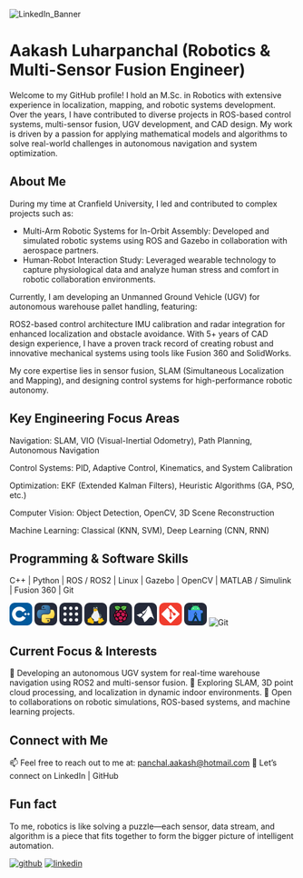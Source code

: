![LinkedIn_Banner](https://github.com/user-attachments/assets/b00dcedc-5f64-4166-b088-901736dc74a6)
 
 # Aakash Luharpanchal (Robotics & Multi-Sensor Fusion Engineer)

Welcome to my GitHub profile! I hold an M.Sc. in Robotics with extensive experience in localization, mapping, and robotic systems development. Over the years, I have contributed to diverse projects in ROS-based control systems, multi-sensor fusion, UGV development, and CAD design. My work is driven by a passion for applying mathematical models and algorithms to solve real-world challenges in autonomous navigation and system optimization.

 ## About Me
During my time at Cranfield University, I led and contributed to complex projects such as:

* Multi-Arm Robotic Systems for In-Orbit Assembly: Developed and simulated robotic systems using ROS and Gazebo in collaboration with aerospace partners.
* Human-Robot Interaction Study: Leveraged wearable technology to capture physiological data and analyze human stress and comfort in robotic collaboration environments.
  
Currently, I am developing an Unmanned Ground Vehicle (UGV) for autonomous warehouse pallet handling, featuring:

ROS2-based control architecture
IMU calibration and radar integration for enhanced localization and obstacle avoidance.
With 5+ years of CAD design experience, I have a proven track record of creating robust and innovative mechanical systems using tools like Fusion 360 and SolidWorks.

My core expertise lies in sensor fusion, SLAM (Simultaneous Localization and Mapping), and designing control systems for high-performance robotic autonomy.

## Key Engineering Focus Areas

Navigation: SLAM, VIO (Visual-Inertial Odometry), Path Planning, Autonomous Navigation

Control Systems: PID, Adaptive Control, Kinematics, and System Calibration

Optimization: EKF (Extended Kalman Filters), Heuristic Algorithms (GA, PSO, etc.)

Computer Vision: Object Detection, OpenCV, 3D Scene Reconstruction

Machine Learning: Classical (KNN, SVM), Deep Learning (CNN, RNN)

## Programming & Software Skills
C++ | Python | ROS / ROS2 | Linux | Gazebo | OpenCV | MATLAB / Simulink | Fusion 360 | Git
<div>
    <img src="https://github.com/tandpfun/skill-icons/blob/main/icons/CPP.svg" alt="cpp" width="40" height="40"/>
    <img src="https://github.com/tandpfun/skill-icons/blob/main/icons/Python-Dark.svg" alt="python" width="40" height="40"/>
    <img src="https://github.com/tandpfun/skill-icons/blob/main/icons/ROS-Dark.svg" alt="ros" width="40" height="40"/>
    <img src="https://github.com/tandpfun/skill-icons/blob/main/icons/Linux-Dark.svg" alt="linux" width="40" height="40"/>
    <img src="https://github.com/tandpfun/skill-icons/blob/main/icons/RaspberryPi-Dark.svg" alt="RPi" width="40" height="40"/>
    <img src="https://github.com/tandpfun/skill-icons/blob/main/icons/Matlab-Dark.svg" alt="matlab" width="40" height="40"/>
    <img src="https://github.com/tandpfun/skill-icons/blob/main/icons/Git.svg" alt="Git" width="40" height="40"/>
    <img src="https://github.com/tandpfun/skill-icons/blob/main/icons/AndroidStudio-Dark.svg" alt="Git" width="40" height="40"/>
    <img src="https://github.com/tandpfun/skill-icons/blob/main/icons/OpenCV-Dark.svg" alt="Git" width="40" height="40"/>
</div>

## Current Focus & Interests

🔭 Developing an autonomous UGV system for real-time warehouse navigation using ROS2 and multi-sensor fusion.
🌱 Exploring SLAM, 3D point cloud processing, and localization in dynamic indoor environments.
💬 Open to collaborations on robotic simulations, ROS-based systems, and machine learning projects.

## Connect with Me
📫 Feel free to reach out to me at: panchal.aakash@hotmail.com
👔 Let’s connect on LinkedIn | GitHub

## Fun fact 
To me, robotics is like solving a puzzle—each sensor, data stream, and algorithm is a piece that fits together to form the bigger picture of intelligent automation.

[<img src='https://cdn.jsdelivr.net/npm/simple-icons@3.0.1/icons/github.svg' alt='github' height='40'>](https://github.com/Aakashluharpanchal)  [<img src='https://cdn.jsdelivr.net/npm/simple-icons@3.0.1/icons/linkedin.svg' alt='linkedin' height='40'>](https://www.linkedin.com/in/luharpanchal/)  
